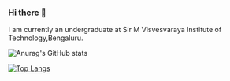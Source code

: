### Hi there 👋
<p>I am currently an undergraduate at Sir M Visvesvaraya Institute of Technology,Bengaluru.</p>


![Anurag's GitHub stats](https://github-readme-stats.vercel.app/api?username=Neha152001&show_icons=true&theme=radical&hide=issues)

[![Top Langs](https://github-readme-stats.vercel.app/api/top-langs/?username=anuraghazra&layout=compact&hide=glsl,rust)](https://github.com/anuraghazra/github-readme-stats)




<!--
**Neha152001/Neha152001** is a ✨ _special_ ✨ repository because its `README.md` (this file) appears on your GitHub profile.

Here are some ideas to get you started:

- 🔭 I’m currently working on ...
- 🌱 I’m currently learning ...
- 👯 I’m looking to collaborate on ...
- 🤔 I’m looking for help with ...
- 💬 Ask me about ...
- 📫 How to reach me: ...
- 😄 Pronouns: ...
- ⚡ Fun fact: ...
-->
